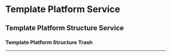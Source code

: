 # Template Platform Service

## Template Platform Structure Service

### Template Platform Structure Trash

----
